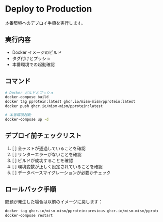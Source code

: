 # Deploy to Production

本番環境へのデプロイ手順を実行します。

## 実行内容
- Docker イメージのビルド
- タグ付けとプッシュ
- 本番環境での起動確認

## コマンド
```bash
# Docker ビルドとプッシュ
docker-compose build
docker tag pprotein:latest ghcr.io/mism-mism/pprotein:latest
docker push ghcr.io/mism-mism/pprotein:latest

# 本番環境起動
docker-compose up -d
```

## デプロイ前チェックリスト
1. [ ] 全テストが通過していることを確認
2. [ ] リンターエラーがないことを確認
3. [ ] ビルドが成功することを確認
4. [ ] 環境変数が正しく設定されていることを確認
5. [ ] データベースマイグレーションが必要かチェック

## ロールバック手順
問題が発生した場合は以前のイメージに戻します：
```bash
docker tag ghcr.io/mism-mism/pprotein:previous ghcr.io/mism-mism/pprotein:latest
docker-compose restart
```

